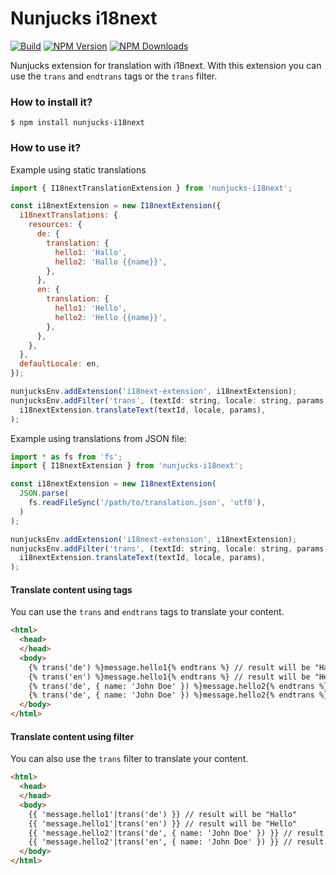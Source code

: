 # Nunjucks i18next

[![Build][github-actions-image]][github-actions-url]
[![NPM Version][npm-image]][npm-url]
[![NPM Downloads][downloads-image]][downloads-url]

Nunjucks extension for translation with i18next. With this
extension you can use the `trans` and `endtrans` tags or the `trans` filter. 

### How to install it?

```
$ npm install nunjucks-i18next
```

### How to use it?

Example using static translations

```js
import { I18nextTranslationExtension } from 'nunjucks-i18next';

const i18nextExtension = new I18nextExtension({
  i18nextTranslations: {
    resources: {
      de: {
        translation: {
          hello1: 'Hallo',
          hello2: 'Hallo {{name}}',
        },
      },
      en: {
        translation: {
          hello1: 'Hello',
          hello2: 'Hello {{name}}',
        },
      }, 
    },
  },
  defaultLocale: en,
});

nunjucksEnv.addExtension('i18next-extension', i18nextExtension);
nunjucksEnv.addFilter('trans', (textId: string, locale: string, params: object) =>
  i18nextExtension.translateText(textId, locale, params),
);
```
Example using translations from JSON file:

```js
import * as fs from 'fs';
import { I18nextExtension } from 'nunjucks-i18next';

const i18nextExtension = new I18nextExtension(
  JSON.parse(
    fs.readFileSync('/path/to/translation.json', 'utf8'),
  )  
);

nunjucksEnv.addExtension('i18next-extension', i18nextExtension);
nunjucksEnv.addFilter('trans', (textId: string, locale: string, params: object) =>
  i18nextExtension.translateText(textId, locale, params),
);
```

#### Translate content using tags

You can use the `trans` and `endtrans` tags to translate your content.

```html
<html>
  <head>
  </head>
  <body>
    {% trans('de') %}message.hello1{% endtrans %} // result will be "Hallo"
    {% trans('en') %}message.hello1{% endtrans %} // result will be "Hello"
    {% trans('de', { name: 'John Doe' }) %}message.hello2{% endtrans %} // result will be "Hallo John Doe"
    {% trans('de', { name: 'John Doe' }) %}message.hello2{% endtrans %} // result will be "Hello John Doe"
  </body>
</html>
```

#### Translate content using filter

You can also use the `trans` filter to translate your content.

```html
<html>
  <head>
  </head>
  <body>
    {{ 'message.hello1'|trans('de') }} // result will be "Hallo"
    {{ 'message.hello1'|trans('en') }} // result will be "Hello"
    {{ 'message.hello2'|trans('de', { name: 'John Doe' }) }} // result will be "Hallo John Doe"
    {{ 'message.hello2'|trans('en', { name: 'John Doe' }) }} // result will be "Hello John Doe"
  </body>
</html>
```

[npm-image]: https://img.shields.io/npm/v/nunjucks-i18next.svg?label=NPM%20Version
[npm-url]: https://npmjs.org/package/nunjucks-i18next
[downloads-image]: https://img.shields.io/npm/dt/nunjucks-i18next?label=Downloads
[downloads-url]: https://npmjs.org/package/nunjucks-i18next
[github-actions-image]: https://img.shields.io/github/actions/workflow/status/mgascoyne/nunjucks-i18next/tests.yml?branch=master
[github-actions-url]: https://github.com/mgascoyne/nunjucks-i18next/actions
